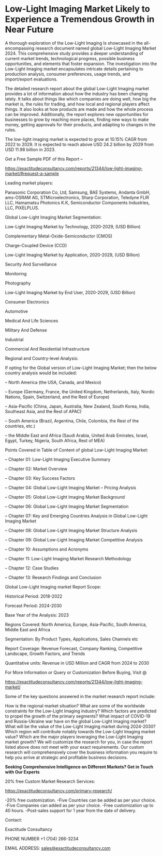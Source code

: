 # Low-Light Imaging Market Likely to Experience a Tremendous Growth in Near Future

A thorough exploration of the Low-Light Imaging Is showcased  in the all-encompassing research document named global Low-Light Imaging Market 2024. This comprehensive study provides a deeper understanding of current market trends, technological progress, possible business opportunities, and elements that foster expansion. The investigation into the Low-Light Imaging market encapsulates intricate details pertaining to production analysis, consumer preferences, usage trends, and import/export evaluations.

The detailed research report about the global Low-Light Imaging market provides a lot of information about how the industry has been changing lately. It talks about things like which companies are doing well, how big the market is, the rules for trading, and how local and regional players affect things. It also looks at how products are made and how the whole process can be improved. Additionally, the report explores new opportunities for businesses to grow by reaching more places, finding new ways to make money, getting approvals for their products, and adapting to changes in the rules.

The low-light imaging market is expected to grow at 10.15% CAGR from 2022 to 2029. It is expected to reach above USD 24.2 billion by 2029 from USD 11.98 billion in 2023.

Get a Free Sample PDF of this Report –

https://exactitudeconsultancy.com/reports/21344/low-light-imaging-market/#request-a-sample

Leading market players:

Panasonic Corporation Co, Ltd, Samsung, BAE Systems, Andanta GmbH, ams-OSRAM AG, STMicroelectronics, Sharp Corporation, Teledyne FLIR LLC, Hamamatsu Photonics K.K, Semiconductor Components Industries, LLC, PIXELPLUS.

Global Low-Light Imaging Market Segmentation:

Low-Light Imaging Market by Technology, 2020-2029, (USD Billion)

Complementary Metal-Oxide-Semiconductor (CMOS)

Charge-Coupled Device (CCD)

Low-Light Imaging Market by Application, 2020-2029, (USD Billion)

Security And Surveillance

Monitoring

Photography

Low-Light Imaging Market by End User, 2020-2029, (USD Billion)

Consumer Electronics

Automotive

Medical And Life Sciences

Military And Defense

Industrial

Commercial And Residential Infrastructure

Regional and Country-level Analysis:

If opting for the Global version of Low-Light Imaging Market; then the below country analysis would be included:

– North America (the USA, Canada, and Mexico)

– Europe (Germany, France, the United Kingdom, Netherlands, Italy, Nordic Nations, Spain, Switzerland, and the Rest of Europe)

– Asia-Pacific (China, Japan, Australia, New Zealand, South Korea, India, Southeast Asia, and the Rest of APAC)

– South America (Brazil, Argentina, Chile, Colombia, the Rest of the countries, etc.)

– the Middle East and Africa (Saudi Arabia, United Arab Emirates, Israel, Egypt, Turkey, Nigeria, South Africa, Rest of MEA)

Points Covered in Table of Content of global Low-Light Imaging Market:

– Chapter 01:  Low-Light Imaging Executive Summary

– Chapter 02: Market Overview

– Chapter 03: Key Success Factors

– Chapter 04: Global Low-Light Imaging Market – Pricing Analysis

– Chapter 05: Global Low-Light Imaging Market Background

– Chapter 06: Global Low-Light Imaging Market Segmentation

– Chapter 07: Key and Emerging Countries Analysis in Global Low-Light Imaging Market

– Chapter 08: Global Low-Light Imaging Market Structure Analysis

– Chapter 09: Global Low-Light Imaging Market Competitive Analysis

– Chapter 10: Assumptions and Acronyms

– Chapter 11: Low-Light Imaging Market Research Methodology

– Chapter 12: Case Studies

– Chapter 13: Research Findings and Conclusion

Global Low-Light Imaging market Report Scope:

Historical Period: 2018-2022

Forecast Period: 2024-2030

Base Year of the Analysis: 2023

Regions Covered: North America, Europe, Asia-Pacific, South America, Middle East and Africa

Segmentation: By Product Types, Applications, Sales Channels etc

Report Coverage: Revenue Forecast, Company Ranking, Competitive Landscape, Growth Factors, and Trends

Quantitative units: Revenue in USD Million and CAGR from 2024 to 2030

For More Information or Query or Customization Before Buying, Visit @

https://exactitudeconsultancy.com/reports/21344/low-light-imaging-market/

Some of the key questions answered in the market research report include:

How is the regional market situation?
What are some of the worldwide constraints for the Low-Light Imaging industry?
Which factors are predicted to propel the growth of the primary segments?
What impact of COVID-19 and Russia-Ukraine war have on the global Low-Light Imaging market?
What will be the value of the Low-Light Imaging market during 2024-2030?
Which region will contribute notably towards the Low-Light Imaging market value?
Which are the major players leveraging the Low-Light Imaging market growth?
We will customize the research for you, in case the report listed above does not meet with your exact requirements. Our custom research will comprehensively cover the business information you require to help you arrive at strategic and profitable business decisions.

**Seeking Comprehensive Intelligence on Different Markets? Get in Touch with Our Experts**

20% free Custom Market Research Services:

https://exactitudeconsultancy.com/primary-research/

-20% free customization.
-Five Countries can be added as per your choice.
-Five Companies can added as per your choice.
-Free customization up to 40 hours.
-Post-sales support for 1 year from the date of delivery.

Contact:

Exactitude Consultancy

PHONE NUMBER +1 (704) 266-3234

EMAIL ADDRESS: sales@exactitudeconsultancy.com
